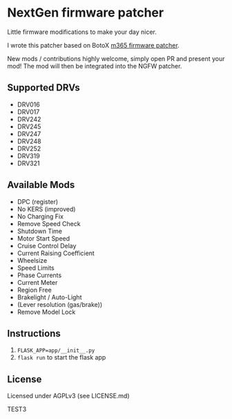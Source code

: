 # NextGen firmware patcher
Little firmware modifications to make your day  nicer.

I wrote this patcher based on BotoX [m365 firmware patcher](https://github.com/BotoX/xiaomi-m365-firmware-patcher).

New mods / contributions highly welcome, simply open PR and present your mod!
The mod will then be integrated into the NGFW patcher.

## Supported DRVs
* DRV016
* DRV017
* DRV242
* DRV245
* DRV247
* DRV248
* DRV252
* DRV319
* DRV321

## Available Mods
* DPC (register)
* No KERS (improved)
* No Charging Fix
* Remove Speed Check
* Shutdown Time
* Motor Start Speed
* Cruise Control Delay
* Current Raising Coefficient
* Wheelsize
* Speed Limits
* Phase Currents
* Current Meter
* Region Free
* Brakelight / Auto-Light
* (Lever resolution (gas/brake))
* Remove Model Lock

## Instructions
1. `FLASK_APP=app/__init__.py`
2. `flask run` to start the flask app

## License
Licensed under AGPLv3 (see LICENSE.md)

TEST3
